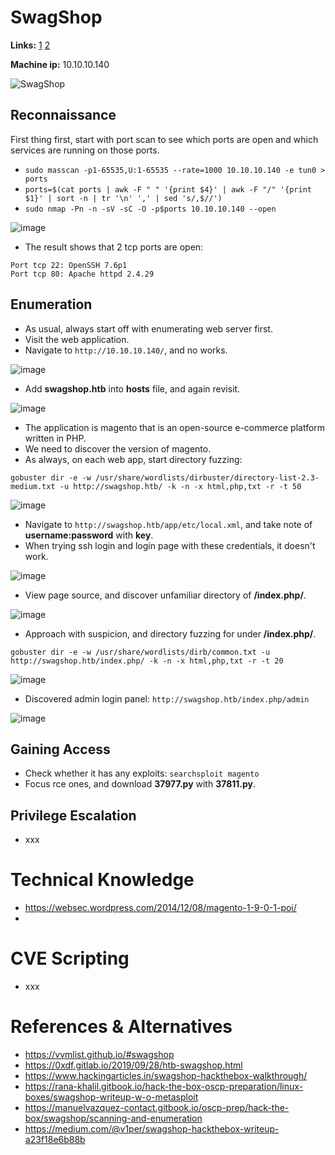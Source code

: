 # SwagShop

**Links:** [1](https://www.hackthebox.com/machines/swagshop)  [2](https://app.hackthebox.com/machines/swagshop)

**Machine ip:** 10.10.10.140

![SwagShop](https://github.com/h4md153v63n/CTFs/assets/5091265/73292ad2-0089-44f9-8d3c-a09b29f7a81d)

## Reconnaissance
First thing first, start with port scan to see which ports are open and which services are running on those ports.
+ `sudo masscan -p1-65535,U:1-65535 --rate=1000 10.10.10.140 -e tun0 > ports`
+ `ports=$(cat ports | awk -F " " '{print $4}' | awk -F "/" '{print $1}' | sort -n | tr '\n' ',' | sed 's/,$//')`
+ `sudo nmap -Pn -n -sV -sC -O -p$ports 10.10.10.140 --open`

![image](https://github.com/h4md153v63n/CTFs/assets/5091265/936de3e3-86b1-4006-a7ef-6a3f0fe2aa32)

+ The result shows that 2 tcp ports are open:
```
Port tcp 22: OpenSSH 7.6p1
Port tcp 80: Apache httpd 2.4.29
```


## Enumeration
+ As usual, always start off with enumerating web server first.
+ Visit the web application.
+ Navigate to `http://10.10.10.140/`, and no works.

![image](https://github.com/h4md153v63n/CTFs/assets/5091265/867650f8-07a9-4a97-9db1-afa666204b13)

+ Add **swagshop.htb** into **hosts** file, and again revisit.

![image](https://github.com/h4md153v63n/CTFs/assets/5091265/5cdd986e-32af-41a3-a1e1-01757f0f2dce)

+ The application is magento that is an open-source e-commerce platform written in PHP.
+ We need to discover the version of magento.
+ As always, on each web app, start directory fuzzing:
```
gobuster dir -e -w /usr/share/wordlists/dirbuster/directory-list-2.3-medium.txt -u http://swagshop.htb/ -k -n -x html,php,txt -r -t 50
```

![image](https://github.com/h4md153v63n/CTFs/assets/5091265/d41e6d29-b58c-4b19-ba61-7b7a4e072b87)

+ Navigate to `http://swagshop.htb/app/etc/local.xml`, and take note of **username:password** with **key**.
+ When trying ssh login and login page with these credentials, it doesn't work.

![image](https://github.com/h4md153v63n/CTFs/assets/5091265/bab5becc-4821-4cdd-bce0-ed8f3ed80de7)

+ View page source, and discover unfamiliar directory of **/index.php/**.

![image](https://github.com/h4md153v63n/CTFs/assets/5091265/72089ffb-ed32-4861-bae5-91a7d381be1a)

+ Approach with suspicion, and directory fuzzing for under **/index.php/**.
```
gobuster dir -e -w /usr/share/wordlists/dirb/common.txt -u http://swagshop.htb/index.php/ -k -n -x html,php,txt -r -t 20
```

![image](https://github.com/h4md153v63n/CTFs/assets/5091265/970e5c7a-e7cc-48d3-b20d-8a3ca0967b59)

+ Discovered admin login panel: `http://swagshop.htb/index.php/admin`

![image](https://github.com/h4md153v63n/CTFs/assets/5091265/f07c0b07-b08c-44f9-ba1f-fbf1d54e4234)


## Gaining Access
+ Check whether it has any exploits: `searchsploit magento`
+ Focus rce ones, and download **37977.py** with **37811.py**.







## Privilege Escalation
+ xxx


# Technical Knowledge
+ https://websec.wordpress.com/2014/12/08/magento-1-9-0-1-poi/
+ 


# CVE Scripting
+ xxx


# References & Alternatives
+ https://vvmlist.github.io/#swagshop
+ https://0xdf.gitlab.io/2019/09/28/htb-swagshop.html
+ https://www.hackingarticles.in/swagshop-hackthebox-walkthrough/
+ https://rana-khalil.gitbook.io/hack-the-box-oscp-preparation/linux-boxes/swagshop-writeup-w-o-metasploit
+ https://manuelvazquez-contact.gitbook.io/oscp-prep/hack-the-box/swagshop/scanning-and-enumeration
+ https://medium.com/@v1per/swagshop-hackthebox-writeup-a23f18e6b88b
